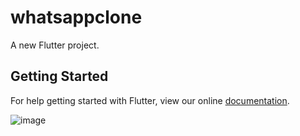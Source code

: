 # whatsappclone

A new Flutter project.

## Getting Started

For help getting started with Flutter, view our online
[documentation](https://flutter.io/).


![image](https://user-images.githubusercontent.com/32161340/45929215-09683e80-bf6c-11e8-9cc5-a65180760861.png)
